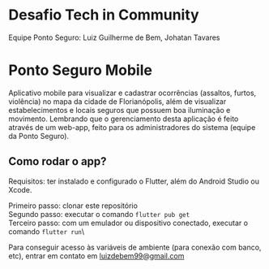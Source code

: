 # Desafio Tech in Community

Equipe Ponto Seguro: Luiz Guilherme de Bem, Johatan Tavares

# Ponto Seguro Mobile

Aplicativo mobile para visualizar e cadastrar ocorrências (assaltos, furtos, violência) no mapa da cidade de Florianópolis, além de visualizar estabelecimentos e locais seguros que possuem boa iluminação e movimento. Lembrando que o gerenciamento desta aplicação é feito através de um web-app, feito para os administradores do sistema (equipe da Ponto Seguro).

## Como rodar o app?
Requisitos: ter instalado e configurado o Flutter, além do Android Studio ou Xcode.

Primeiro passo: clonar este repositório\
Segundo passo: executar o comando `flutter pub get`\
Terceiro passo: com um emulador ou dispositivo conectado, executar o comando `flutter run`\

Para conseguir acesso às variáveis de ambiente (para conexão com banco, etc), entrar em contato em luizdebem99@gmail.com